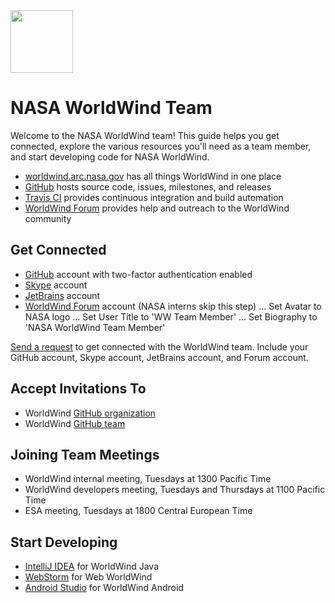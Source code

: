 <img src="https://nasaworldwind.github.io/css/images/nasa-logo.svg" height="100"/>

# NASA WorldWind Team

Welcome to the NASA WorldWind team! This guide helps you get connected, explore the various resources you'll need as a
team member, and start developing code for NASA WorldWind.

- [worldwind.arc.nasa.gov](https://worldwind.arc.nasa.gov) has all things WorldWind in one place
- [GitHub](https://github.com/NASAWorldWind) hosts source code, issues, milestones, and releases
- [Travis CI](https://travis-ci.org/NASAWorldWind) provides continuous integration and build automation
- [WorldWind Forum](https://forum.worldwindcentral.com) provides help and outreach to the WorldWind community

## Get Connected

- [GitHub](https://github.com) account with two-factor authentication enabled
- [Skype](https://login.skype.com/account/signup-form) account
- [JetBrains](https://account.jetbrains.com/login) account
- [WorldWind Forum](http://forum.worldwindcentral.com/register.php) account (NASA interns skip this step)
... Set Avatar to NASA logo
... Set User Title to 'WW Team Member'
... Set Biography to 'NASA WorldWind Team Member'

[Send a request](mailto:worldwind@googlegroups.com) to get connected with the WorldWind team. Include your GitHub account, Skype account, JetBrains account, and Forum account.

## Accept Invitations To

- WorldWind [GitHub organization](https://github.com/orgs/NASAWorldWind/people)
- WorldWind [GitHub team](https://github.com/orgs/NASAWorldWind/teams/nasa-developers)

## Joining Team Meetings

- WorldWind internal meeting, Tuesdays at 1300 Pacific Time
- WorldWind developers meeting, Tuesdays and Thursdays at 1100 Pacific Time
- ESA meeting, Tuesdays at 1800 Central European Time

## Start Developing

- [IntelliJ IDEA](https://www.jetbrains.com/idea/download/) for WorldWind Java
- [WebStorm](https://www.jetbrains.com/webstorm/download/) for Web WorldWind
- [Android Studio](https://developer.android.com/studio/) for WorldWind Android
